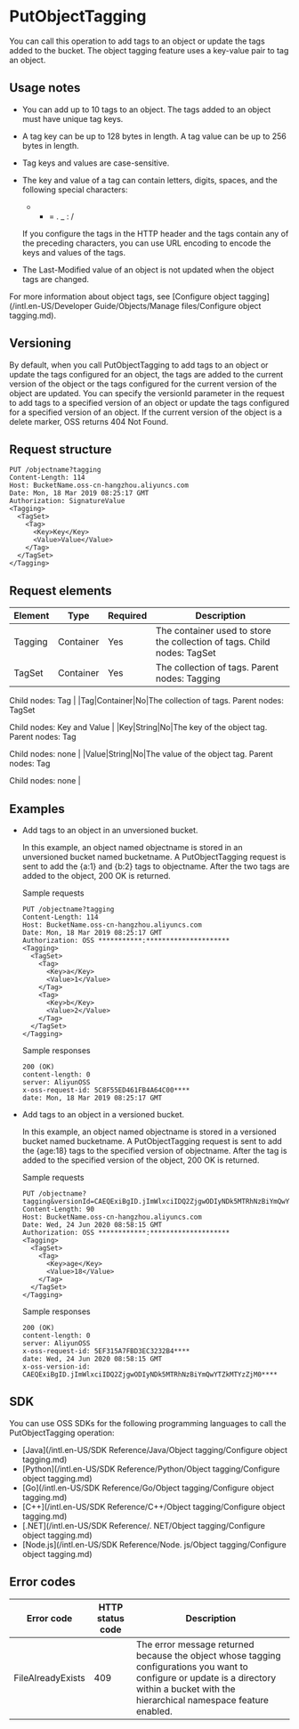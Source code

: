 # PutObjectTagging

You can call this operation to add tags to an object or update the tags added to the bucket. The object tagging feature uses a key-value pair to tag an object.

## Usage notes

-   You can add up to 10 tags to an object. The tags added to an object must have unique tag keys.
-   A tag key can be up to 128 bytes in length. A tag value can be up to 256 bytes in length.
-   Tag keys and values are case-sensitive.
-   The key and value of a tag can contain letters, digits, spaces, and the following special characters:

    + - = . \_ : /

    If you configure the tags in the HTTP header and the tags contain any of the preceding characters, you can use URL encoding to encode the keys and values of the tags.

-   The Last-Modified value of an object is not updated when the object tags are changed.

For more information about object tags, see [Configure object tagging](/intl.en-US/Developer Guide/Objects/Manage files/Configure object tagging.md).

## Versioning

By default, when you call PutObjectTagging to add tags to an object or update the tags configured for an object, the tags are added to the current version of the object or the tags configured for the current version of the object are updated. You can specify the versionId parameter in the request to add tags to a specified version of an object or update the tags configured for a specified version of an object. If the current version of the object is a delete marker, OSS returns 404 Not Found.

## Request structure

```
PUT /objectname?tagging
Content-Length: 114
Host: BucketName.oss-cn-hangzhou.aliyuncs.com
Date: Mon, 18 Mar 2019 08:25:17 GMT
Authorization: SignatureValue
<Tagging>
  <TagSet>
    <Tag>
      <Key>Key</Key>
      <Value>Value</Value>
    </Tag>
  </TagSet>
</Tagging>            
```

## Request elements

|Element|Type|Required|Description|
|-------|----|--------|-----------|
|Tagging|Container|Yes|The container used to store the collection of tags. Child nodes: TagSet |
|TagSet|Container|Yes|The collection of tags. Parent nodes: Tagging

Child nodes: Tag |
|Tag|Container|No|The collection of tags. Parent nodes: TagSet

Child nodes: Key and Value |
|Key|String|No|The key of the object tag. Parent nodes: Tag

Child nodes: none |
|Value|String|No|The value of the object tag. Parent nodes: Tag

Child nodes: none |

## Examples

-   Add tags to an object in an unversioned bucket.

    In this example, an object named objectname is stored in an unversioned bucket named bucketname. A PutObjectTagging request is sent to add the \{a:1\} and \{b:2\} tags to objectname. After the two tags are added to the object, 200 OK is returned.

    Sample requests

    ```
    PUT /objectname?tagging
    Content-Length: 114
    Host: BucketName.oss-cn-hangzhou.aliyuncs.com
    Date: Mon, 18 Mar 2019 08:25:17 GMT
    Authorization: OSS ***********:*********************
    <Tagging>
      <TagSet>
        <Tag>
          <Key>a</Key>
          <Value>1</Value>
        </Tag>
        <Tag>
          <Key>b</Key>
          <Value>2</Value>
        </Tag>
      </TagSet>
    </Tagging>
    ```

    Sample responses

    ```
    200 (OK)
    content-length: 0
    server: AliyunOSS
    x-oss-request-id: 5C8F55ED461FB4A64C00****
    date: Mon, 18 Mar 2019 08:25:17 GMT
    ```

-   Add tags to an object in a versioned bucket.

    In this example, an object named objectname is stored in a versioned bucket named bucketname. A PutObjectTagging request is sent to add the \{age:18\} tags to the specified version of objectname. After the tag is added to the specified version of the object, 200 OK is returned.

    Sample requests

    ```
    PUT /objectname?tagging&versionId=CAEQExiBgID.jImWlxciIDQ2ZjgwODIyNDk5MTRhNzBiYmQwYTZkMTYzZjM0****
    Content-Length: 90
    Host: BucketName.oss-cn-hangzhou.aliyuncs.com
    Date: Wed, 24 Jun 2020 08:58:15 GMT
    Authorization: OSS ************:********************
    <Tagging>
      <TagSet>
        <Tag>
          <Key>age</Key>
          <Value>18</Value>
        </Tag>
      </TagSet>
    </Tagging>
    ```

    Sample responses

    ```
    200 (OK)
    content-length: 0
    server: AliyunOSS
    x-oss-request-id: 5EF315A7FBD3EC3232B4****
    date: Wed, 24 Jun 2020 08:58:15 GMT
    x-oss-version-id: CAEQExiBgID.jImWlxciIDQ2ZjgwODIyNDk5MTRhNzBiYmQwYTZkMTYzZjM0****
    ```


## SDK

You can use OSS SDKs for the following programming languages to call the PutObjectTagging operation:

-   [Java](/intl.en-US/SDK Reference/Java/Object tagging/Configure object tagging.md)
-   [Python](/intl.en-US/SDK Reference/Python/Object tagging/Configure object tagging.md)
-   [Go](/intl.en-US/SDK Reference/Go/Object tagging/Configure object tagging.md)
-   [C++](/intl.en-US/SDK Reference/C++/Object tagging/Configure object tagging.md)
-   [.NET](/intl.en-US/SDK Reference/. NET/Object tagging/Configure object tagging.md)
-   [Node.js](/intl.en-US/SDK Reference/Node. js/Object tagging/Configure object tagging.md)

## Error codes

|Error code|HTTP status code|Description|
|----------|----------------|-----------|
|FileAlreadyExists|409|The error message returned because the object whose tagging configurations you want to configure or update is a directory within a bucket with the hierarchical namespace feature enabled.|

